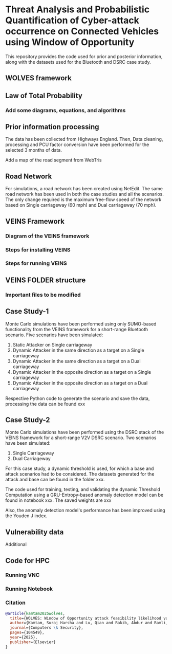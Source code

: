 # Threat Analysis and Probabilistic Quantification of Cyber-attack occurrence on Connected Vehicles using Window of Opportunity

This repository provides the code used for prior and posterior information, along with the datasets used for the Bluetooth and DSRC case study.   


## WOLVES framework


## Law of Total Probability

### Add some diagrams, equations, and algorithms




## Prior information processing
The data has been collected from Highways England. Then, Data cleaning, processing and PCU factor conversion have been performed for the selected 3 months of data. 

Add a map of the road segment from WebTris

## Road Network
For simulations, a road network has been created using NetEdit. The same road network has been used in both the case studies and all the scenarios. The only change required is the maximum free-flow speed of the network based on Single carriageway (60 mph) and Dual carriageway (70 mph). 


## VEINS Framework
### Diagram of the VEINS framework

### Steps for installing VEINS

### Steps for running VEINS



## VEINS FOLDER structure

### Important files to be modified


## Case Study-1
Monte Carlo simulations have been performed using only SUMO-based functionality from the VEINS framework for a short-range Bluetooth scenario. 
Five scenarios have been simulated:
1. Static Attacker on Single carriageway
2. Dynamic Attacker in the same direction as a target on a Single carriageway
3. Dynamic Attacker in the same direction as a target on a Dual carriageway
4. Dynamic Attacker in the opposite direction as a target on a Single carriageway
5. Dynamic Attacker in the opposite direction as a target on a Dual carriageway

Respective Python code to generate the scenario and save the data, processing the data can be found xxx 




## Case Study-2

Monte Carlo simulations have been performed using the DSRC stack of the VEINS framework for a short-range V2V DSRC scenario. 
Two scenarios have been simulated:
1. Single Carriageway
2. Dual Carriageway

For this case study, a dynamic threshold is used, for which a base and attack scenarios had to be considered. The datasets generated for the attack and base can be found in the folder xxx. 

The code used for training, testing, and validating the dynamic Threshold Computation using a GRU-Entropy-based anomaly detection model can be found in notebook xxx. The saved weights are xxx

Also, the anomaly detection model's performance has been improved using the Youden J index.




## Vulnerability data
Additional 



## Code for HPC
### Running VNC
### Running Notebook 


### Citation 
```bibtex
@article{kamtam2025wolves,
  title={WOLVES: Window of Opportunity attack feasibility likelihood value estimation through a simulation-based approach},
  author={Kamtam, Suraj Harsha and Lu, Qian and Rakib, Abdur and Ramli, Muhamad Azfar and Mepparambath, Rakhi Manohar and Shaikh, Siraj Ahmed and Nguyen, Hoang Nga},
  journal={Computers \& Security},
  pages={104549},
  year={2025},
  publisher={Elsevier}
}



